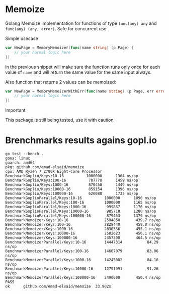 # Memoize

Golang Memoize implementation for functions of type `func(any) any` and
`func(any) (any, error)`. Safe for concurrent use

Simple usecase

```go
var NewPage = MemoryMemoizer(func(name string) (p Page) {
    // your normal logic here
})
```

in the previous snippet will make sure the function runs only once for each
value of `name` and will return the same value for the same input always.


Also function that returns 2 values can be memoized:

```go
var NewPage = MemoryMemoizerWithErr(func(name string) (p Page, err error) {
    // your normal logic here
})
```

> [!IMPORTANT]
> This package is still being tested, use it with caution

# Brenchmarks results agains gopl.io

```
go test --bench .
goos: linux
goarch: amd64
pkg: github.com/emad-elsaid/memoize
cpu: AMD Ryzen 7 2700X Eight-Core Processor
BenchmarkGoplio/Keys:10-16      	1000000	     1364 ns/op
BenchmarkGoplio/Keys:100-16     	 787778	     1459 ns/op
BenchmarkGoplio/Keys:1000-16    	 870450	     1449 ns/op
BenchmarkGoplio/Keys:10000-16   	 859154	     1396 ns/op
BenchmarkGoplio/Keys:100000-16  	 620088	     1733 ns/op
BenchmarkGoplioParallel/Keys:10-16         	1000000	     1090 ns/op
BenchmarkGoplioParallel/Keys:100-16        	1000000	     1165 ns/op
BenchmarkGoplioParallel/Keys:1000-16       	 999837	     1176 ns/op
BenchmarkGoplioParallel/Keys:10000-16      	 985710	     1200 ns/op
BenchmarkGoplioParallel/Keys:100000-16     	 879453	     1379 ns/op
BenchmarkMemoizer/Keys:10-16               	2594858	      439.7 ns/op
BenchmarkMemoizer/Keys:100-16              	2828440	      459.8 ns/op
BenchmarkMemoizer/Keys:1000-16             	2630336	      455.1 ns/op
BenchmarkMemoizer/Keys:10000-16            	2582623	      456.1 ns/op
BenchmarkMemoizer/Keys:100000-16           	2357390	      464.5 ns/op
BenchmarkMemoizerParallel/Keys:10-16       	14447314	       84.29 ns/op
BenchmarkMemoizerParallel/Keys:100-16      	14607079	       83.06 ns/op
BenchmarkMemoizerParallel/Keys:1000-16     	14245002	       84.10 ns/op
BenchmarkMemoizerParallel/Keys:10000-16    	12791991	       91.26 ns/op
BenchmarkMemoizerParallel/Keys:100000-16   	2490600	      450.4 ns/op
PASS
ok  	github.com/emad-elsaid/memoize	33.902s
```
